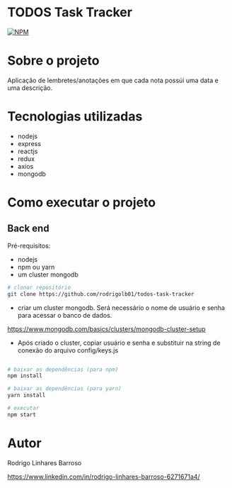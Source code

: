 # TODOS Task Tracker
[![NPM](https://img.shields.io/npm/l/react)](https://github.com/rodrigolb01/todos-task-tracker/blob/main/LICENSE) 

# Sobre o projeto

Aplicação de lembretes/anotações em que cada nota possúi uma data e uma descrição.

# Tecnologias utilizadas
- nodejs
- express
- reactjs
- redux
- axios
- mongodb

# Como executar o projeto

## Back end
Pré-requisitos: 
- nodejs
- npm ou yarn
- um cluster mongodb

```bash
# clonar repositório
git clone https://github.com/rodrigolb01/todos-task-tracker
```

- criar um cluster mongodb. Será necessário o nome de usuário e senha para acessar o banco de dados.

https://www.mongodb.com/basics/clusters/mongodb-cluster-setup

- Após criado o cluster, copiar usuário e senha e substituir na string de conexão do arquivo config/keys.js

```bash

# baixar as dependências (para npm)
npm install

# baixar as dependências (para yarn)
yarn install 

# executar 
npm start

```

# Autor

Rodrigo Linhares Barroso

https://www.linkedin.com/in/rodrigo-linhares-barroso-6271671a4/
